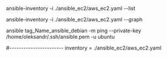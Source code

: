 ansible-inventory -i ./ansible_ec2/aws_ec2.yaml --list

ansible-inventory -i ./ansible_ec2/aws_ec2.yaml --graph 

ansible tag_Name_ansible_debian -m ping --private-key /home/oleksandr/.ssh/ansible.pem -u ubuntu


#-----------------------
inventory = ./ansible_ec2/aws_ec2.yaml